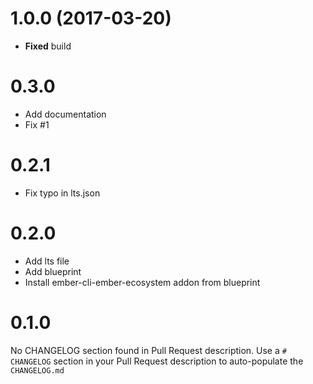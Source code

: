 # 1.0.0 (2017-03-20)
* **Fixed** build


# 0.3.0
* Add documentation
* Fix #1 


# 0.2.1
* Fix typo in lts.json



# 0.2.0
* Add lts file
* Add blueprint
* Install ember-cli-ember-ecosystem addon from blueprint



# 0.1.0
No CHANGELOG section found in Pull Request description.
Use a `# CHANGELOG` section in your Pull Request description to auto-populate the `CHANGELOG.md`

